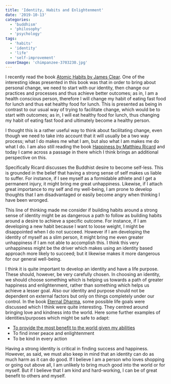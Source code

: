 ```yaml
---
title: 'Identity, Habits and Enlightenment'
date: '2019-10-13'
categories:
  - 'buddhism'
  - 'philosophy'
  - 'psychology'
tags:
  - 'habits'
  - 'identity'
  - 'life'
  - 'self-improvement'
coverImage: 'chimpanzee-3703230.jpg'
---
```


I recently read the book [Atomic Habits by James Clear](https://www.goodreads.com/book/show/40121378-atomic-habits). One of the interesting ideas presented in this book was that in order to bring about personal change, we need to start with our identity, then change our practices and processes and thus achieve better outcomes; as in, I am a health conscious person, therefore I will change my habit of eating fast food for lunch and thus eat healthy food for lunch. This is presented as being in contrast to our usual way of trying to facilitate change, which would be to start with outcomes; as in, I will eat healthy food for lunch, thus changing my habit of eating fast food and ultimately become a healthy person.

I thought this is a rather useful way to think about facilitating change, even though we need to take into account that it will usually be a two way process; what I do makes me what I am, but also what I am makes me do what I do. I am also still reading the book [Happiness by Matthieu Ricard](https://www.goodreads.com/book/show/96885.Happiness) and today I came across a passage in there which I think brings an additional perspective on this.

Specifically Ricard discusses the Buddhist desire to become self-less. This is grounded in the belief that having a strong sense of self makes us liable to suffer. For instance, if I see myself as a formidable athlete and I get a permanent injury, it might bring me great unhappiness. Likewise, if I attach great importance to my self and my well-being, I am prone to develop thoughts that I am disadvantaged or easily become angry when thinking I have been wronged.

This line of thinking made me consider if building habits around a strong sense of identity might be as dangerous a path to follow as building habits around a desire to achieve a specific outcome. For instance, if I am developing a new habit because I want to loose weight, I might be disappointed when I do not succeed. However if I am developing the identity of myself as a slim person, it might bring me even greater unhappiness if I am not able to accomplish this. I think this very unhappiness might be the driver which makes using an identity based approach more likely to succeed; but it likewise makes it more dangerous for our general well-being.

I think it is quite important to develop an identity and have a life purpose. These should, however, be very carefully chosen. In choosing an identity, we should choose something which is helping us towards a path of greater happiness and enlightenment, rather than something which helps us achieve a lesser goal. Also our identity and purpose should not be dependent on external factors but only on things completely under our control. In the book [Eternal Dharma](https://www.goodreads.com/review/show/2921883200), some possible life goals were discussed which I think were quite interesting. They centred around bringing love and kindness into the world. Here some further examples of identities/purposes which might be safe to adapt:

- [To provide the most benefit to the world given my abilities](https://maxrohde.com/2019/09/27/my-life-goals/)
- To find inner peace and enlightenment
- To be kind in every action

Having a strong identity is critical in finding success and happiness. However, as said, we must also keep in mind that an identity can do as much harm as it can do good. If I believe I am a person who loves shopping or going out above all, I am unlikely to bring much good into the world or for myself. But if I believe that I am kind and hard-working, I can be of great benefit to others and myself.
